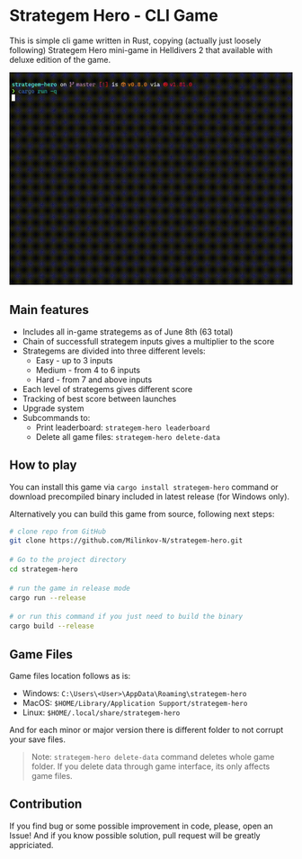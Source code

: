 # Strategem Hero - CLI Game

This is simple cli game written in Rust, copying (actually just loosely following) Strategem Hero mini-game in Helldivers 2 that available with deluxe edition of the game.

![Demo GIF](./misc/demo.gif)

## Main features

- Includes all in-game strategems as of June 8th (63 total)
- Chain of successfull strategem inputs gives a multiplier to the score
- Strategems are divided into three different levels:
  - Easy - up to 3 inputs
  - Medium - from 4 to 6 inputs
  - Hard - from 7 and above inputs
- Each level of strategems gives different score
- Tracking of best score between launches
- Upgrade system
- Subcommands to:
  - Print leaderboard: `strategem-hero leaderboard`
  - Delete all game files: `strategem-hero delete-data`

## How to play

You can install this game via `cargo install strategem-hero` command or download precompiled binary included in latest release (for Windows only).

Alternatively you can build this game from source, following next steps:

```sh
# clone repo from GitHub
git clone https://github.com/Milinkov-N/strategem-hero.git

# Go to the project directory
cd strategem-hero

# run the game in release mode
cargo run --release

# or run this command if you just need to build the binary
cargo build --release
```

## Game Files

Game files location follows as is:

- Windows: `C:\Users\<User>\AppData\Roaming\strategem-hero`
- MacOS: `$HOME/Library/Application Support/strategem-hero`
- Linux: `$HOME/.local/share/strategem-hero`

And for each minor or major version there is different folder to not corrupt your save files.

> Note: `strategem-hero delete-data` command deletes whole game folder. If you delete data through game interface, its only affects game files.

## Contribution

If you find bug or some possible improvement in code, please, open an Issue!
And if you know possible solution, pull request will be greatly appriciated.
